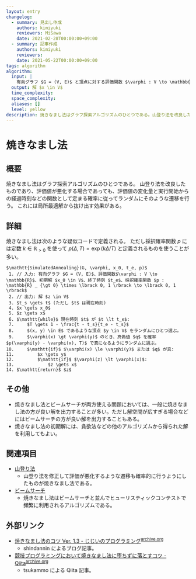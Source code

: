 ```yaml
---
layout: entry
changelog:
  - summary: 見出し作成
    authors: kimiyuki
    reviewers: MiSawa
    date: 2021-02-28T00:00:00+09:00
  - summary: 記事作成
    authors: kimiyuki
    reviewers:
    date: 2021-05-22T00:00:00+09:00
tags: algorithm
algorithm:
  input: |
    有向グラフ $G = (V, E)$ と頂点に対する評価関数 $\varphi : V \to \mathbb{R}$ と初期解 $x_0 \in V$ と終了時刻 $t_e$ と採択確率関数 $p : \mathbb{R} _ {\gt 0} \times \lbrack 0, 1 \rbrack \to \lbrack 0, 1 \rbrack$
  output: 解 $x \in V$
  time_complexity:
  space_complexity:
  aliases: []
  level: yellow
description: 焼きなまし法はグラフ探索アルゴリズムのひとつである。山登り法を改良したものであり、評価値が悪化する場合であっても、評価値の変化量と実行開始からの経過時刻などの関数として定まる確率に従ってランダムにそのような遷移を行う。これには局所最適解から抜け出す効果がある。
---
```


# 焼きなまし法

## 概要

焼きなまし法はグラフ探索アルゴリズムのひとつである。
山登り法を改良したものであり、評価値が悪化する場合であっても、評価値の変化量と実行開始からの経過時刻などの関数として定まる確率に従ってランダムにそのような遷移を行う。
これには局所最適解から抜け出す効果がある。


## 詳細

焼きなまし法は次のような疑似コードで定義される。
ただし採択確率関数 $p$ には定数 $k \in \mathbb{R} _ {\gt 0}$ を使って $p(\Delta, T) = \exp(k \Delta / T)$ と定義されるものを使うことが多い。

```plaintext-katex
$\mathtt{SimulatedAnnealing}(G, \varphi, x_0, t_e, p)$
 1. // 入力: 有向グラフ $G = (V, E)$、評価関数$\varphi : V \to \mathbb{R}$、初期解 $x_0 \in V$、終了時刻 $t_e$、採択確率関数 $p : \mathbb{R} _ {\gt 0} \times \lbrack 0, 1 \rbrack \to \lbrack 0, 1 \rbrack$
 2. // 出力: 解 $z \in V$
 3. $t_s \gets t$ (ただし $t$ は現在時刻)
 4. $x \gets x_0$
 5. $z \gets x$
 6. $\mathtt{while}$ 現在時刻 $t$ が $t \lt t_e$:
 7.     $T \gets 1 - \frac{t - t_s}{t_e - t_s}$
 8.     $(x, y) \in E$ であるような頂点 $y \in V$ をランダムにひとつ選ぶ。
 9.     $\varphi(x) \gt \varphi(y)$ のとき、真偽値 $q$ を確率 $p(\varphi(y) - \varphi(x), T)$ で真になるようにランダムに選ぶ。
10.     $\mathtt{if}$ $\varphi(x) \le \varphi(y)$ または $q$ が真:
11.         $x \gets y$
12.         $\mathtt{if}$ $\varphi(z) \lt \varphi(x)$:
13.             $z \gets x$
14. $\mathtt{return}$ $z$
```


## その他

-   焼きなまし法とビームサーチが両方使える問題においては、一般に焼きなまし法の方が良い解を出力することが多い。ただし解空間が広すぎる場合などにはビームサーチの方が良い解を出力することもある。
-   焼きなまし法の初期解には、貪欲法などの他のアルゴリズムから得られた解を利用してもよい。


## 関連項目

-   [山登り法](/#hill-climbing)
    -   山登り法を修正して評価が悪化するような遷移も確率的に行うようにしたものが焼きなまし法である。
-   [ビームサーチ](/#beam-search)
    -   焼きなまし法はビームサーチと並んでヒューリスティックコンテストで頻繁に利用されるアルゴリズムである。


## 外部リンク

-   [焼きなまし法のコツ Ver. 1.3 - じじいのプログラミング](https://shindannin.hatenadiary.com/entry/2021/03/06/115415)<sup>[archive.org](https://web.archive.org/web/20210313210319/https://shindannin.hatenadiary.com/entry/2021/03/06/115415)</sup>
    -   <a class="handle">shindannin</a> によるブログ記事。
-   [競技プログラミングにおいて焼きなまし法に堕ちずに落とすコツ - Qiita](https://qiita.com/tsukammo/items/b410f3202372fe87c919)<sup>[archive.org](https://web.archive.org/web/20210305024810/https://qiita.com/tsukammo/items/b410f3202372fe87c919)</sup>
    -   <a class="handle">tsukammo</a> による Qiita 記事。
